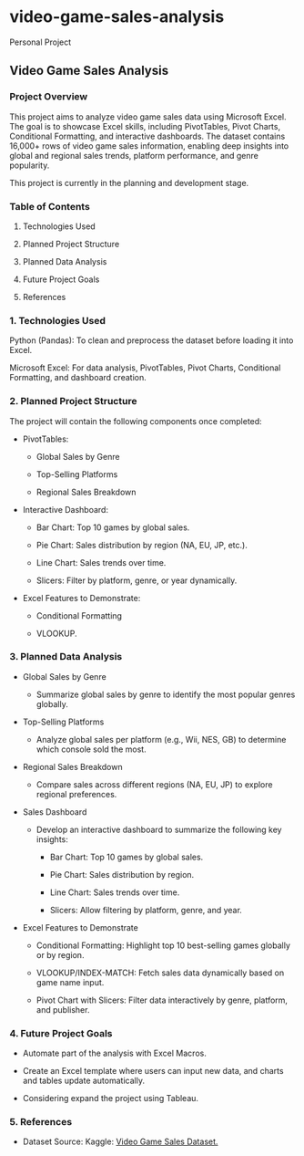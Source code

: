 # video-game-sales-analysis

Personal Project

## Video Game Sales Analysis

### Project Overview
This project aims to analyze video game sales data using Microsoft Excel. The goal is to showcase Excel skills, including PivotTables, Pivot Charts, Conditional Formatting, and interactive dashboards. The dataset contains 16,000+ rows of video game sales information, enabling deep insights into global and regional sales trends, platform performance, and genre popularity.

This project is currently in the planning and development stage.

### Table of Contents

1. Technologies Used

2. Planned Project Structure

3. Planned Data Analysis

4. Future Project Goals

5. References

### 1. Technologies Used

Python (Pandas): To clean and preprocess the dataset before loading it into Excel.

Microsoft Excel: For data analysis, PivotTables, Pivot Charts, Conditional Formatting, and dashboard creation.

### 2. Planned Project Structure

The project will contain the following components once completed:

* PivotTables:

    * Global Sales by Genre

    * Top-Selling Platforms

    * Regional Sales Breakdown

* Interactive Dashboard:

    * Bar Chart: Top 10 games by global sales.

    * Pie Chart: Sales distribution by region (NA, EU, JP, etc.).

    * Line Chart: Sales trends over time.

    * Slicers: Filter by platform, genre, or year dynamically.

* Excel Features to Demonstrate:

    * Conditional Formatting

    * VLOOKUP.

### 3. Planned Data Analysis

* Global Sales by Genre
    * Summarize global sales by genre to identify the most popular genres globally.

* Top-Selling Platforms
    * Analyze global sales per platform (e.g., Wii, NES, GB) to determine which console sold the most.

* Regional Sales Breakdown
    * Compare sales across different regions (NA, EU, JP) to explore regional preferences.

* Sales Dashboard
    * Develop an interactive dashboard to summarize the following key insights:

        * Bar Chart: Top 10 games by global sales.

        * Pie Chart: Sales distribution by region.

        * Line Chart: Sales trends over time.

        * Slicers: Allow filtering by platform, genre, and year.

* Excel Features to Demonstrate
    * Conditional Formatting: Highlight top 10 best-selling games globally or by region.

    * VLOOKUP/INDEX-MATCH: Fetch sales data dynamically based on game name input.

    * Pivot Chart with Slicers: Filter data interactively by genre, platform, and publisher.

### 4. Future Project Goals

* Automate part of the analysis with Excel Macros.

* Create an Excel template where users can input new data, and charts and tables update automatically.

* Considering expand the project using Tableau.

### 5. References

* Dataset Source: Kaggle: [Video Game Sales Dataset.](https://www.kaggle.com/datasets/gregorut/videogamesales)
